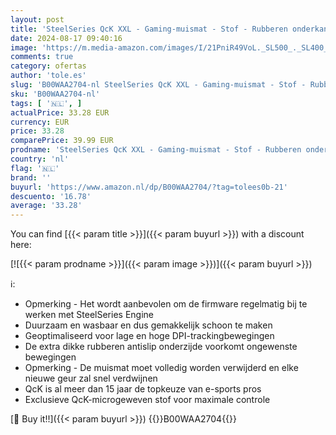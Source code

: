 ```yaml
---
layout: post
title: 'SteelSeries QcK XXL - Gaming-muismat - Stof - Rubberen onderkant - Zwart  900 mm x 400 mm x 2 mm   dikte 4mm  XXL'
date: 2024-08-17 09:40:16
image: 'https://m.media-amazon.com/images/I/21PniR49VoL._SL500_._SL400_.jpg'
comments: true
category: ofertas
author: 'tole.es'
slug: 'B00WAA2704-nl SteelSeries QcK XXL - Gaming-muismat - Stof - Rubberen...'
sku: 'B00WAA2704-nl'
tags: [ '🇳🇱', ]
actualPrice: 33.28 EUR
currency: EUR
price: 33.28
comparePrice: 39.99 EUR
prodname: 'SteelSeries QcK XXL - Gaming-muismat - Stof - Rubberen onderkant - Zwart  900 mm x 400 mm x 2 mm   dikte 4mm  XXL'
country: 'nl'
flag: '🇳🇱'
brand: ''
buyurl: 'https://www.amazon.nl/dp/B00WAA2704/?tag=tolees0b-21'
descuento: '16.78'
average: '33.28'
---
```


You can find [{{< param title >}}]({{< param buyurl >}}) with a discount here:

[![{{< param prodname >}}]({{< param image >}})]({{< param buyurl >}})

ℹ️:

- Opmerking - Het wordt aanbevolen om de firmware regelmatig bij te werken met SteelSeries Engine
- Duurzaam en wasbaar en dus gemakkelijk schoon te maken
- Geoptimaliseerd voor lage en hoge DPI-trackingbewegingen
- De extra dikke rubberen antislip onderzijde voorkomt ongewenste bewegingen
- Opmerking - De muismat moet volledig worden verwijderd en elke nieuwe geur zal snel verdwijnen
- QcK is al meer dan 15 jaar de topkeuze van e-sports pros
- Exclusieve QcK-microgeweven stof voor maximale controle

[🛒 Buy it!!]({{< param buyurl >}})
{{<world>}}B00WAA2704{{</world>}}
